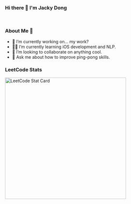 ### Hi there 👋 I'm Jacky Dong
<br>

### About Me 👦
- 🔭 I’m currently working on... my work?
- 🙇‍♂️ I’m currently learning iOS development and NLP.
- 👯 I’m looking to collaborate on anything cool.
- 💬 Ask me about how to improve ping-pong skills.

### LeetCode Stats
<a href="https://github.com/KnlnKS/leetcode-stats">
  <img alt="LeetCode Stat Card" src="https://leetcode-stats.vercel.app/api?username=donghuanjie&theme=Dark" width="400"/>
</a>

<!--
**donghuanjie/donghuanjie** is a ✨ _special_ ✨ repository because its `README.md` (this file) appears on your GitHub profile.

Here are some ideas to get you started:

- 🤔 I’m looking for help with ...
- 📫 How to reach me: dhjdong@ucdavis.edu
- 💬 Ask me about 
- 😄 Pronouns: ...
- ⚡ Fun fact: ...
-->
